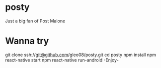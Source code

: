 # posty
Just a big fan of Post Malone

# Wanna try
git clone ssh://git@github.com/gleo08/posty.git 
cd posty
npm install 
npm react-native start
npm react-native run-android
-Enjoy-

